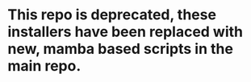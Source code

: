 # This repo is deprecated, these installers have been replaced with new, mamba based scripts in the main repo.
